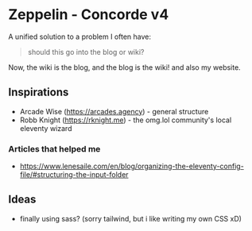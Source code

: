 # Zeppelin - Concorde v4

A unified solution to a problem I often have:

> should this go into the blog or wiki?

Now, the wiki is the blog, and the blog is the wiki! and also my website.

## Inspirations

- Arcade Wise (https://arcades.agency) - general structure
- Robb Knight (https://rknight.me) - the omg.lol community's local eleventy wizard

### Articles that helped me 

- https://www.lenesaile.com/en/blog/organizing-the-eleventy-config-file/#structuring-the-input-folder

## Ideas
- finally using sass? (sorry tailwind, but i like writing my own CSS xD)